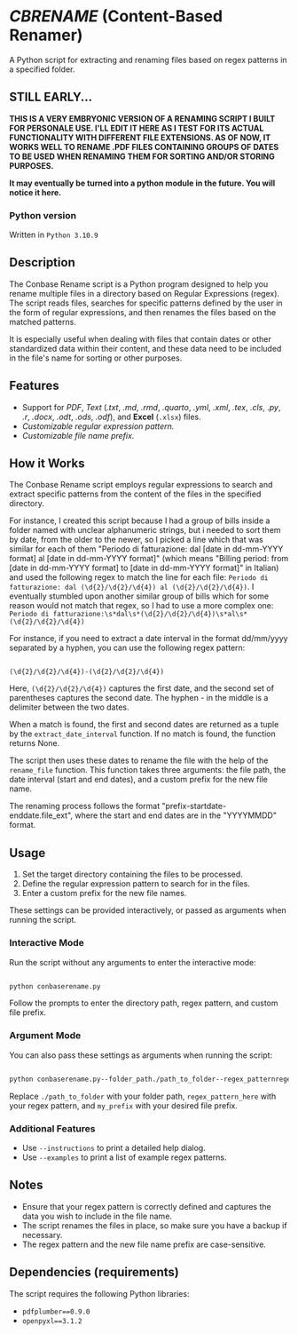 # ***CBRENAME*** (**Content-Based Renamer**)
A Python script for extracting and renaming files based on regex patterns in a specified folder.

## STILL EARLY...

**THIS IS A VERY EMBRYONIC VERSION OF A RENAMING SCRIPT I BUILT FOR PERSONALE USE. I'LL EDIT IT HERE AS I TEST FOR ITS ACTUAL FUNCTIONALITY WITH DIFFERENT FILE EXTENSIONS. AS OF NOW, IT WORKS WELL TO RENAME .PDF FILES CONTAINING GROUPS OF DATES TO BE USED WHEN RENAMING THEM FOR SORTING AND/OR STORING PURPOSES.**

**It may eventually be turned into a python module in the future. You will notice it here.**

### Python version

Written in `Python 3.10.9`

## Description

The Conbase Rename script is a Python program designed to help you rename multiple files in a directory based on Regular Expressions (regex). The script reads files, searches for specific patterns defined by the user in the form of regular expressions, and then renames the files based on the matched patterns.

It is especially useful when dealing with files that contain dates or other standardized data within their content, and these data need to be included in the file's name for sorting or other purposes.

## Features

- Support for *PDF*, *Text* (*.txt*, *.md*, *.rmd*, *.quarto*, *.yml*, *.xml*, *.tex*, *.cls*, .*py*, *.r*, *.docx*, *.odt*, *.ods*, *.odf*), and **Excel** (`.xlsx`) files.
- *Customizable regular expression pattern.*
- *Customizable file name prefix.*

## How it Works

The Conbase Rename script employs regular expressions to search and extract specific patterns from the content of the files in the specified directory.

For instance, I created this script because I had a group of bills inside a folder named with unclear alphanumeric strings, but i needed to sort them by date, from the older to the newer, so I picked a line which that was similar for each of them "Periodo di fatturazione: dal [date in dd-mm-YYYY format] al [date in dd-mm-YYYY format]" (which means "Billing period: from [date in dd-mm-YYYY format] to [date in dd-mm-YYYY format]" in Italian) and used the following regex to match the line for each file: `Periodo di fatturazione: dal (\d{2}/\d{2}/\d{4}) al (\d{2}/\d{2}/\d{4})`. I eventually stumbled upon another similar group of bills which for some reason would not match that regex, so I had to use a more complex one: `Periodo di fatturazione:\s*dal\s*(\d{2}/\d{2}/\d{4})\s*al\s*(\d{2}/\d{2}/\d{4})`

For instance, if you need to extract a date interval in the format dd/mm/yyyy separated by a hyphen, you can use the following regex pattern:

```regex

(\d{2}/\d{2}/\d{4})-(\d{2}/\d{2}/\d{4})

```

Here, `(\d{2}/\d{2}/\d{4})` captures the first date, and the second set of parentheses captures the second date. The hyphen - in the middle is a delimiter between the two dates.

When a match is found, the first and second dates are returned as a tuple by the `extract_date_interval` function. If no match is found, the function returns None.

The script then uses these dates to rename the file with the help of the `rename_file` function. This function takes three arguments: the file path, the date interval (start and end dates), and a custom prefix for the new file name.

The renaming process follows the format "prefix-startdate-enddate.file_ext", where the start and end dates are in the "YYYYMMDD" format.

## Usage

1. Set the target directory containing the files to be processed.
2. Define the regular expression pattern to search for in the files.
3. Enter a custom prefix for the new file names.

These settings can be provided interactively, or passed as arguments when running the script.

### Interactive Mode

Run the script without any arguments to enter the interactive mode:

```bash

python conbaserename.py

```

Follow the prompts to enter the directory path, regex pattern, and custom file prefix.

### Argument Mode

You can also pass these settings as arguments when running the script:

```bash

python conbaserename.py--folder_path./path_to_folder--regex_patternregex_pattern_here--custom_prefixmy_prefix

```

Replace `./path_to_folder` with your folder path, `regex_pattern_here` with your regex pattern, and `my_prefix` with your desired file prefix.

### Additional Features

- Use `--instructions` to print a detailed help dialog.
- Use `--examples` to print a list of example regex patterns.

## Notes

- Ensure that your regex pattern is correctly defined and captures the data you wish to include in the file name.
- The script renames the files in place, so make sure you have a backup if necessary.
- The regex pattern and the new file name prefix are case-sensitive.

## Dependencies (requirements)

The script requires the following Python libraries:

- `pdfplumber==0.9.0`
- `openpyxl==3.1.2`
